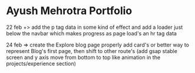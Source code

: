 <h1> Ayush Mehrotra Portfolio </h1>

22 feb +> add the p tag data in some kind of effect and add a loader
just below the navbar which makes progress as page load's an hr tag data

<!-- TODO: -->

24 feb => create the Explore blog page properly add card's or better way to represent Blog's first page, then
shift to other route's (add gsap stable screen and y axis move from bottom to top like animation in the projects/experience section)

<!-- TODO: 18 March => remove the Marvel's Animation and add the 5 or 8 rectangle coveriing the screen remvove effect as loader -->
